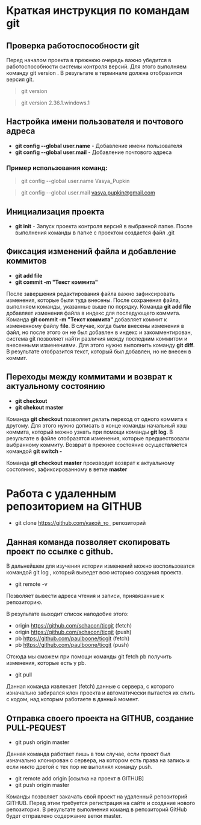 # Краткая инструкция по командам git
## Проверка работоспособности git
Перед началом проекта в прежнюю очередь важно убедится в работоспособности системы контроля версий. Для этого выполняем команду git version . В результате в терминале должна отобразится версия git.
>git version

>git version 2.36.1.windows.1

## Настройка имени пользователя и почтового адреса
* **git config --global user.name** - Добавление имени пользователя
* **git config --global user.mail** - Добавление почтового адреса

### Пример использования команд:
>git config --global user.name Vasya_Pupkin

>git config --global user.mail vasya.pupkin@gmail.com 

## Инициализация проекта
* **git init** - Запуск проекта контроля версий в выбранной папке. После выполнения команды в папке с проектом создается файл .git

## Фиксация изменений файла и добавление коммитов
* **git add file**
* **git commit -m "Текст коммита"**

После завершения редактирования файла важно зафиксировать изменения, которые были туда внесены. После сохранения файла, выполняем команды, указанные выше по порядку. Команда **git add file** добавляет изменения файла в индекс для последующего коммита. Команда **git commit -m "Текст коммита"** добавляет коммит к измененному файлу **file**.
В случае, когда были внесены изменения в файл, но после этого он не был добавлен в индекс и закомментирован, система git позволяет найти различия между последним коммитом и внесенными изменениями. Для этого нужно выполнить команду **git diff**. В результате отобразится текст, который был добавлен, но не внесен в коммит. 

## Переходы между коммитами и возврат к актуальному состоянию
* **git checkout**
* **git chekout master**

Команда **git checkout** позволяет делать переход от одного коммита к другому. Для этого нужно дописать в конце команды начальный хэш коммита, который можно узнать при помощи команды **git log**. В результате в файле отобразятся изменения, которые предшествовали выбранному коммиту. Возврат в прежнее состояние осуществляется командой **git switch -** 

Команда **git checkout master** производит возврат к актуальному состоянию, зафиксированному в ветке **master**

# Работа с удаленным репозиторием на GITHUB

* git clone https://github.com/какой_то_ репозиторий

## Данная команда позволяет скопировать проект по ссылке с github.

В дальнейшем для изучения истории изменений можно воспользоватся командой git log , который выведет всю историю создания проекта.

* git remote -v

Позволяет вывести адреса чтения и записи, приявязанные к репозиторию.

В результате выходит список наподобие этого:
* origin	https://github.com/schacon/ticgit (fetch)
* origin	https://github.com/schacon/ticgit (push)
* pb	https://github.com/paulboone/ticgit (fetch)
* pb	https://github.com/paulboone/ticgit (push)

Отсюда мы сможем при помощи команды git fetch pb получить изменения, которые есть у pb.

* git pull 

Данная команда извлекает (fetch) данные с сервера, с которого изначально забирался клон проекта и автоматически пытается их слить с кодом, над которым работаете в данный момент.

## Отправка своего проекта на GITHUB, создание PULL-PEQUEST

* git push origin master

Данная команда работает лишь в том случае, если проект был изначально клонирован с сервера, на котором есть права на запись и если никто дрегой с тех пор не выполнял команду push.

* git remote add origin [ссылка на проект в GITHUB]
* git push origin master 

Команды позволяет закачать свой проект на удаленный репозиторий GITHUB. Перед этим требуется регистрация на сайте и создание нового репозитория.
В результате выполнения команд в репозиторий GitHub будет отправлено содержание ветки master.











